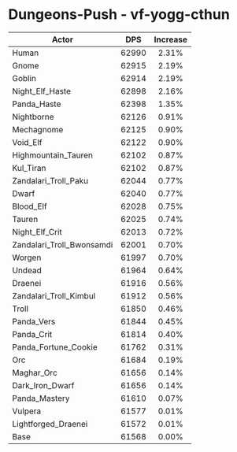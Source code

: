 # Dungeons-Push - vf-yogg-cthun
| Actor | DPS | Increase |
|---|:---:|:---:|
|Human|62990|2.31%|
|Gnome|62915|2.19%|
|Goblin|62914|2.19%|
|Night_Elf_Haste|62898|2.16%|
|Panda_Haste|62398|1.35%|
|Nightborne|62126|0.91%|
|Mechagnome|62125|0.90%|
|Void_Elf|62122|0.90%|
|Highmountain_Tauren|62102|0.87%|
|Kul_Tiran|62102|0.87%|
|Zandalari_Troll_Paku|62044|0.77%|
|Dwarf|62040|0.77%|
|Blood_Elf|62028|0.75%|
|Tauren|62025|0.74%|
|Night_Elf_Crit|62013|0.72%|
|Zandalari_Troll_Bwonsamdi|62001|0.70%|
|Worgen|61997|0.70%|
|Undead|61964|0.64%|
|Draenei|61916|0.56%|
|Zandalari_Troll_Kimbul|61912|0.56%|
|Troll|61850|0.46%|
|Panda_Vers|61844|0.45%|
|Panda_Crit|61814|0.40%|
|Panda_Fortune_Cookie|61762|0.31%|
|Orc|61684|0.19%|
|Maghar_Orc|61656|0.14%|
|Dark_Iron_Dwarf|61656|0.14%|
|Panda_Mastery|61610|0.07%|
|Vulpera|61577|0.01%|
|Lightforged_Draenei|61572|0.01%|
|Base|61568|0.00%|
